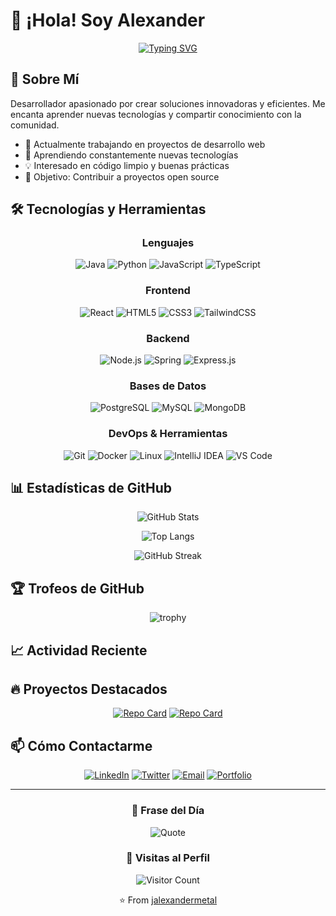 # 👋 ¡Hola! Soy Alexander

<div align="center">
  
[![Typing SVG](https://readme-typing-svg.demolab.com?font=Fira+Code&size=22&duration=3000&pause=1000&color=2E9EF7&center=true&vCenter=true&width=435&lines=Desarrollador+Full+Stack;Apasionado+por+la+Tecnología;Siempre+Aprendiendo)](https://git.io/typing-svg)

</div>

## 🚀 Sobre Mí

Desarrollador apasionado por crear soluciones innovadoras y eficientes. Me encanta aprender nuevas tecnologías y compartir conocimiento con la comunidad.

- 🔭 Actualmente trabajando en proyectos de desarrollo web
- 🌱 Aprendiendo constantemente nuevas tecnologías
- 💡 Interesado en código limpio y buenas prácticas
- 🎯 Objetivo: Contribuir a proyectos open source

## 🛠️ Tecnologías y Herramientas

<div align="center">

### Lenguajes
![Java](https://img.shields.io/badge/Java-ED8B00?style=for-the-badge&logo=openjdk&logoColor=white)
![Python](https://img.shields.io/badge/Python-3776AB?style=for-the-badge&logo=python&logoColor=white)
![JavaScript](https://img.shields.io/badge/JavaScript-F7DF1E?style=for-the-badge&logo=javascript&logoColor=black)
![TypeScript](https://img.shields.io/badge/TypeScript-007ACC?style=for-the-badge&logo=typescript&logoColor=white)

### Frontend
![React](https://img.shields.io/badge/React-20232A?style=for-the-badge&logo=react&logoColor=61DAFB)
![HTML5](https://img.shields.io/badge/HTML5-E34F26?style=for-the-badge&logo=html5&logoColor=white)
![CSS3](https://img.shields.io/badge/CSS3-1572B6?style=for-the-badge&logo=css3&logoColor=white)
![TailwindCSS](https://img.shields.io/badge/Tailwind_CSS-38B2AC?style=for-the-badge&logo=tailwind-css&logoColor=white)

### Backend
![Node.js](https://img.shields.io/badge/Node.js-43853D?style=for-the-badge&logo=node.js&logoColor=white)
![Spring](https://img.shields.io/badge/Spring-6DB33F?style=for-the-badge&logo=spring&logoColor=white)
![Express.js](https://img.shields.io/badge/Express.js-404D59?style=for-the-badge)

### Bases de Datos
![PostgreSQL](https://img.shields.io/badge/PostgreSQL-316192?style=for-the-badge&logo=postgresql&logoColor=white)
![MySQL](https://img.shields.io/badge/MySQL-00000F?style=for-the-badge&logo=mysql&logoColor=white)
![MongoDB](https://img.shields.io/badge/MongoDB-4EA94B?style=for-the-badge&logo=mongodb&logoColor=white)

### DevOps & Herramientas
![Git](https://img.shields.io/badge/Git-F05032?style=for-the-badge&logo=git&logoColor=white)
![Docker](https://img.shields.io/badge/Docker-2496ED?style=for-the-badge&logo=docker&logoColor=white)
![Linux](https://img.shields.io/badge/Linux-FCC624?style=for-the-badge&logo=linux&logoColor=black)
![IntelliJ IDEA](https://img.shields.io/badge/IntelliJ_IDEA-000000?style=for-the-badge&logo=intellij-idea&logoColor=white)
![VS Code](https://img.shields.io/badge/VS_Code-007ACC?style=for-the-badge&logo=visual-studio-code&logoColor=white)

</div>

## 📊 Estadísticas de GitHub

<div align="center">
  
![GitHub Stats](https://github-readme-stats.vercel.app/api?username=jalexandermetal&show_icons=true&theme=tokyonight&hide_border=true&count_private=true)

![Top Langs](https://github-readme-stats.vercel.app/api/top-langs/?username=jalexandermetal&layout=compact&theme=tokyonight&hide_border=true)

![GitHub Streak](https://github-readme-streak-stats.herokuapp.com/?user=jalexandermetal&theme=tokyonight&hide_border=true)

</div>

## 🏆 Trofeos de GitHub

<div align="center">
  
![trophy](https://github-profile-trophy.vercel.app/?username=jalexandermetal&theme=tokyonight&no-frame=true&no-bg=true&row=1&column=7)

</div>

## 📈 Actividad Reciente

<!--START_SECTION:activity-->
<!--END_SECTION:activity-->

## 🔥 Proyectos Destacados

<div align="center">

[![Repo Card](https://github-readme-stats.vercel.app/api/pin/?username=jalexandermetal&repo=nombre-proyecto-1&theme=tokyonight&hide_border=true)](https://github.com/jalexandermetal/nombre-proyecto-1)
[![Repo Card](https://github-readme-stats.vercel.app/api/pin/?username=jalexandermetal&repo=nombre-proyecto-2&theme=tokyonight&hide_border=true)](https://github.com/jalexandermetal/nombre-proyecto-2)

</div>

## 📫 Cómo Contactarme

<div align="center">

[![LinkedIn](https://img.shields.io/badge/LinkedIn-0077B5?style=for-the-badge&logo=linkedin&logoColor=white)](https://linkedin.com/in/tu-perfil)
[![Twitter](https://img.shields.io/badge/Twitter-1DA1F2?style=for-the-badge&logo=twitter&logoColor=white)](https://twitter.com/tu-usuario)
[![Email](https://img.shields.io/badge/Email-D14836?style=for-the-badge&logo=gmail&logoColor=white)](mailto:tu-email@ejemplo.com)
[![Portfolio](https://img.shields.io/badge/Portfolio-000000?style=for-the-badge&logo=About.me&logoColor=white)](https://tu-portfolio.com)

</div>

---

<div align="center">
  
### 💭 Frase del Día
![Quote](https://quotes-github-readme.vercel.app/api?type=horizontal&theme=tokyonight)

### 👀 Visitas al Perfil
![Visitor Count](https://profile-counter.glitch.me/jalexandermetal/count.svg)

⭐️ From [jalexandermetal](https://github.com/jalexandermetal)

</div>
